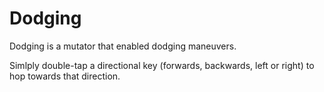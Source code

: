 Dodging
=======

Dodging is a mutator that enabled dodging maneuvers.

Simlply double-tap a directional key (forwards, backwards, left or right) to hop towards that direction.
